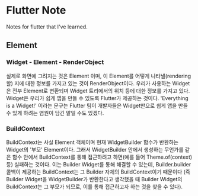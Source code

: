# Flutter Note
Notes for flutter that I've learned.

## Element
### Widget - Element - RenderObject
실제로 화면에 그려지는 것은 Element 이며,
이 Element를 어떻게 나타낼(rendering 할) 지에 대한 정보를 가지고 있는 것이 RenderObject이다.
우리가 사용하는 Widget은 전부 Element로 변환되며 Widget 트리에서의 위치 등에 대한 정보를 가지고 있다.
Widget은 우리가 쉽게 앱을 만들 수 있도록 Flutter가 제공하는 것이다.
'Everything is a Widget!' 이라는 문구는 Flutter 팀이 개발자들은 Widget만으로 쉽게 앱을 만들 수 있게 하려는 염원이 담긴 말일 수도 있겠다.
### BuildContext
BuildContext는 사실 Element 객체이며 현재 WidgetBuilder 함수가 반환하는 Widget의 '부모' Element이다.
그래서 WidgetBuilder 안에서 생성하는 무언가를 같은 함수 안에서 BuildContext를 통해 접근하려고 하면(예를 들어 Theme.of(context) 등) 실패하는 것이다.
이는 Builder Widget를 통해 해결할 수 있는데, Builder.builder 콜백이 제공하는 BuildContext는 그 Builder 자체의 BuildContext이기 때문이다
(즉 Builder Widget을 WidgetBuilder가 반환한다고 생각했을 때 Builder Widget의 BuildContext는 그 부모가 되므로, 이를 통해 접근하고자 하는 것을 찾을 수 있다).

